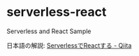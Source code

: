 # serverless-react
Serverless and React Sample

日本語の解説: [ServerlessでReactする - Qiita](http://qiita.com/Eiryyy/items/3f16b9ebad51883869e5)
